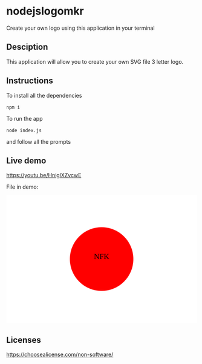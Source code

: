 # nodejslogomkr

Create your own logo using this application in your terminal 

## Desciption

This application will allow you to create your own SVG file 3 letter logo.

## Instructions 

To install all the dependencies <pre><code>npm i</code></pre>
To run the app <pre><code>node index.js</code></pre> 
and follow all the prompts

## Live demo

https://youtu.be/HniglXZvcwE

File in demo:

![Demo results](./logo.svg)

## Licenses

https://choosealicense.com/non-software/
